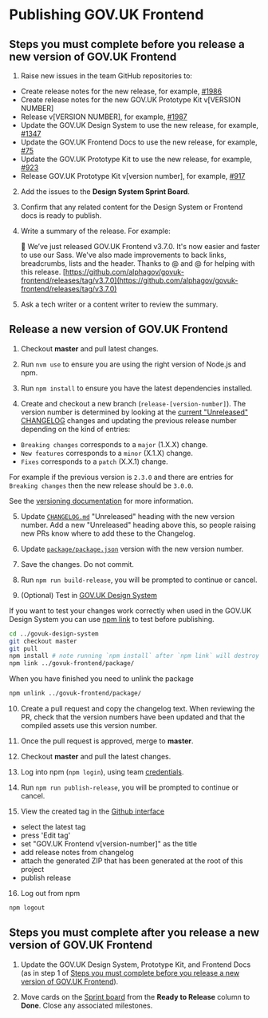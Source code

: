 # Publishing GOV.UK Frontend

## Steps you must complete before you release a new version of GOV.UK Frontend

1. Raise new issues in the team GitHub repositories to:
- Create release notes for the new release, for example, [#1986](https://github.com/alphagov/govuk-frontend/issues/1986)
- Create release notes for the new GOV.UK Prototype Kit v[VERSION NUMBER]   
- Release v[VERSION NUMBER], for example, [#1987](https://github.com/alphagov/govuk-frontend/issues/1987)
- Update the GOV.UK Design System to use the new release, for example, [#1347](https://github.com/alphagov/govuk-design-system/issues/1347)
- Update the GOV.UK Frontend Docs to use the new release, for example, [#75](https://github.com/alphagov/govuk-frontend-docs/issues/75)
- Update the GOV.UK Prototype Kit to use the new release, for example, [#923](https://github.com/alphagov/govuk-prototype-kit/issues/923)
- Release GOV.UK Prototype Kit v[version number], for example, [#917](https://github.com/alphagov/govuk-prototype-kit/issues/917)

2. Add the issues to the **Design System Sprint Board**.

3. Confirm that any related content for the Design System or Frontend docs is ready to publish.

4. Write a summary of the release. For example:

    🚀 We’ve just released GOV.‌UK Frontend v3.7.0. It's now easier and faster to use our Sass. We've also made improvements to back links, breadcrumbs, lists and the header. Thanks to @<SLACK-NAME> and @<SLACK-NAME> for helping with this release. [https://github.com/alphagov/govuk-frontend/releases/tag/v3.7.0](https://github.com/alphagov/govuk-frontend/releases/tag/v3.7.0)

5. Ask a tech writer or a content writer to review the summary.

## Release a new version of GOV.UK Frontend

1. Checkout **master** and pull latest changes.

2. Run `nvm use` to ensure you are using the right version of Node.js and npm.

3. Run `npm install` to ensure you have the latest dependencies installed.

4. Create and checkout a new branch (`release-[version-number]`).
  The version number is determined by looking at the [current "Unreleased" CHANGELOG](../../CHANGELOG.md) changes and updating the previous release number depending on the kind of entries:

  - `Breaking changes` corresponds to a `major` (1.X.X) change.
  - `New features` corresponds to a `minor` (X.1.X) change.
  - `Fixes` corresponds to a `patch` (X.X.1) change.

  For example if the previous version is `2.3.0` and there are entries for `Breaking changes` then the new release should be `3.0.0`.

  See the [versioning documentation](versioning.md) for more information.

5. Update [`CHANGELOG.md`](../../CHANGELOG.md) "Unreleased" heading with the new version number. Add a new "Unreleased" heading above this, so people raising new PRs know where to add these to the Changelog.

6. Update [`package/package.json`](../../package/package.json) version with the new version number.

7. Save the changes. Do not commit.

8. Run `npm run build-release`, you will be prompted to continue or cancel.

9. (Optional) Test in [GOV.UK Design System](git@github.com:alphagov/govuk-design-system.git)

  If you want to test your changes work correctly when used in the GOV.UK Design System you can use [npm link](https://docs.npmjs.com/cli/link) to test before publishing.

  ```bash
  cd ../govuk-design-system
  git checkout master
  git pull
  npm install # note running `npm install` after `npm link` will destroy the link.
  npm link ../govuk-frontend/package/
  ```

  When you have finished you need to unlink the package

  ```bash
  npm unlink ../govuk-frontend/package/
  ```

10. Create a pull request and copy the changelog text.
   When reviewing the PR, check that the version numbers have been updated and that the compiled assets use this version number.

11. Once the pull request is approved, merge to **master**.

12. Checkout **master** and pull the latest changes.

13. Log into npm (`npm login`), using team [credentials](https://github.com/alphagov/design-system-team-credentials/tree/master/npm/govuk-patterns-and-tools).

14. Run `npm run publish-release`, you will be prompted to continue or cancel.

15. View the created tag in the [Github interface](https://github.com/alphagov/govuk-frontend/releases)
  - select the latest tag
  - press 'Edit tag'
  - set "GOV.UK Frontend v[version-number]" as the title
  - add release notes from changelog
  - attach the generated ZIP that has been generated at the root of this project
  - publish release

16. Log out from npm
```bash
npm logout
```

## Steps you must complete after you release a new version of GOV.UK Frontend

1. Update the GOV.UK Design System, Prototype Kit, and Frontend Docs (as in step 1 of [Steps you must complete before you release a new version of GOV.UK Frontend](#steps-you-must-complete-before-you-release-a-new-version-of-govuk-frontend)).

2. Move cards on the [Sprint board](https://github.com/orgs/alphagov/projects/4) from the **Ready to Release** column to **Done**. Close any associated milestones.
